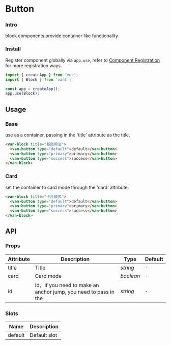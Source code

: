 # Button

### Intro

block components provide container like functionality.

### Install

Register component globally via `app.use`, refer to [Component Registration](#/en-US/advanced-usage#zu-jian-zhu-ce) for more registration ways.

```js
import { createApp } from 'vue';
import { Block } from 'vant';

const app = createApp();
app.use(Block);
```

## Usage

### Base

use as a container, passing in the 'title' attribute as the title.

```html
<van-block title="基础用法">
  <van-button type="default">default</van-button>
  <van-button type="primary">primary</van-button>
  <van-button type="success">success</van-button>
</van-block>
```

### Card

set the container to card mode through the 'card' attribute.

```html
<van-block title="卡片模式">
  <van-button type="default">default</van-button>
  <van-button type="primary">primary</van-button>
  <van-button type="success">success</van-button>
</van-block>
```

## API

### Props

| Attribute | Description | Type | Default |
| --- | --- | --- | --- |
| title | Title | _string_ | `-` |
| card | Card mode | _boolean_ | `-` |
| id | Id，if you need to make an anchor jump, you need to pass in the | _string_ | `-` |

### Slots

| Name    | Description  |
| ------- | ------------ |
| default | Default slot |
